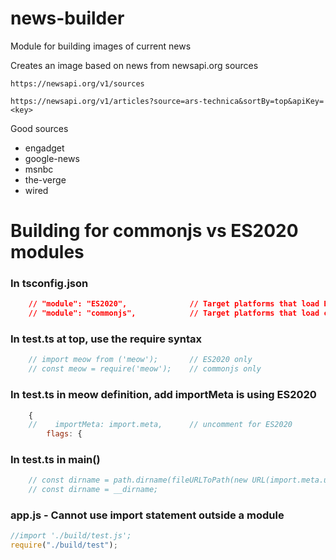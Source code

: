 # news-builder
Module for building images of current news

Creates an image based on news from newsapi.org sources

```
https://newsapi.org/v1/sources

https://newsapi.org/v1/articles?source=ars-technica&sortBy=top&apiKey=<key>
```

Good sources
* engadget
* google-news
* msnbc
* the-verge
* wired

# Building for commonjs vs ES2020 modules
### In tsconfig.json
``` json
    // "module": "ES2020",              // Target platforms that load ES2020
    // "module": "commonjs",            // Target platforms that load commonjs
```


### In test.ts at top, use the require syntax
``` javascript
    // import meow from ('meow');       // ES2020 only
    // const meow = require('meow');    // commonjs only
```

### In test.ts in meow definition, add importMeta is using ES2020
``` javascript
    {
    //    importMeta: import.meta,      // uncomment for ES2020
        flags: {
```

### In test.ts in main()
``` javascript
    // const dirname = path.dirname(fileURLToPath(new URL(import.meta.url)));  // ES2020 only
    // const dirname = __dirname;                                              // commonjs only
```

### app.js - Cannot use import statement outside a module
``` javascript
//import './build/test.js';
require("./build/test");
```